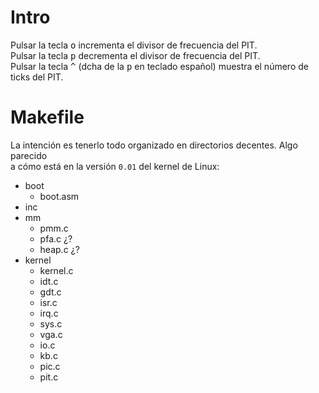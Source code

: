 # Intro

Pulsar la tecla <kbd>o</kbd> incrementa el divisor de frecuencia del PIT.  
Pulsar la tecla <kbd>p</kbd> decrementa el divisor de frecuencia del PIT.  
Pulsar la tecla <kbd>^</kbd> (dcha de la <kbd>p</kbd> en teclado español) muestra el número de ticks del PIT.

# Makefile
La intención es tenerlo todo organizado en directorios decentes. Algo parecido  
a cómo está en la versión `0.01` del kernel de Linux:
- boot
    - boot.asm
- inc
- mm
    - pmm.c
    - pfa.c ¿?
    - heap.c ¿?
- kernel
    - kernel.c
    - idt.c
    - gdt.c
    - isr.c
    - irq.c
    - sys.c
    - vga.c
    - io.c
    - kb.c
    - pic.c
    - pit.c
